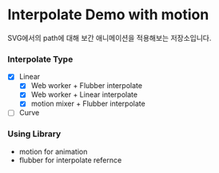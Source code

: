 # Interpolate Demo with motion

SVG에서의 path에 대해 보간 애니메이션을 적용해보는 저장소입니다.

### Interpolate Type

- [x] Linear
  - [x] Web worker + Flubber interpolate
  - [x] Web worker + Linear interpolate
  - [x] motion mixer + Flubber interpolate
- [ ] Curve

### Using Library

- motion for animation
- flubber for interpolate refernce
